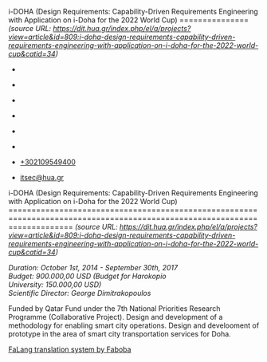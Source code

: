 i-DOHA (Design Requirements: Capability-Driven Requirements Engineering with Application on i-Doha for the 2022 World Cup)
===============    *(source URL: https://dit.hua.gr/index.php/el/a/projects?view=article&id=809:i-doha-design-requirements-capability-driven-requirements-engineering-with-application-on-i-doha-for-the-2022-world-cup&catid=34)*

*   [](https://www.facebook.com/ditharokopio)
*   [](https://www.youtube.com/channel/UCEHkYirpXF1nSLxDCrfDZ4A)
*   [](https://www.linkedin.com/company/77699385)
*   [](https://www.instagram.com/dithua)

*   [](https://dit.hua.gr/index.php/el/a/projects)
*   [](https://dit.hua.gr/index.php/en/research/projects)

*   [+302109549400](tel:+302109549400)
*   [itsec@hua.gr](mailto:itsec@hua.gr)

i-DOHA (Design Requirements: Capability-Driven Requirements Engineering with Application on i-Doha for the 2022 World Cup)
==========================================================================================================================  *(source URL: https://dit.hua.gr/index.php/el/a/projects?view=article&id=809:i-doha-design-requirements-capability-driven-requirements-engineering-with-application-on-i-doha-for-the-2022-world-cup&catid=34)*

_Duration: October 1st, 2014 - September 30th, 2017_  
_Budget: 900.000,00 USD (Budget for Harokopio University: 150.000,00 USD)_  
_Scientific Director: George Dimitrakopoulos_

Funded by Qatar Fund under the 7th National Priorities Research Programme (Collaborative Project). Design and development of a methodology for enabling smart city operations. Design and develooment of prototype in the area of smart city transportation services for Doha.

[FaLang translation system by Faboba](http://www.faboba.com/ "Faboba : Création de composantJoomla")

[](https://dit.hua.gr/index.php/el/a/projects?view=article&id=809:i-doha-design-requirements-capability-driven-requirements-engineering-with-application-on-i-doha-for-the-2022-world-cup&catid=34#)
